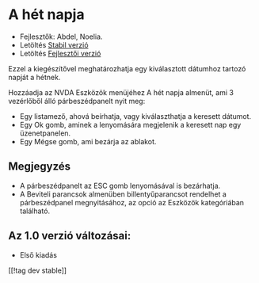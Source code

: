 # A hét napja #

*	 Fejlesztők: Abdel, Noelia.
*	 Letöltés [Stabil verzió][1]
*	 Letöltés [Fejlesztői verzió][2]

Ezzel a kiegészítővel meghatározhatja egy kiválasztott dátumhoz tartozó
napját a hétnek.

Hozzáadja az NVDA Eszközök menüjéhez A hét napja almenüt, ami 3 vezérlőből
álló párbeszédpanelt nyit meg:

*	 Egy listamező, ahová beírhatja, vagy kiválaszthatja a keresett dátumot.
*	 Egy Ok gomb, aminek a lenyomására megjelenik a keresett nap egy
   üzenetpanelen.
*	 Egy Mégse gomb, ami bezárja az ablakot.

## Megjegyzés ##
*	 A párbeszédpanelt az ESC gomb lenyomásával is bezárhatja.
*	 A Beviteli parancsok almenüben billentyűparancsot rendelhet a
   párbeszédpanel megnyitásához, az opció az Eszközök kategóriában
   található.

## Az 1.0 verzió változásai: ##
*	 Első kiadás

[[!tag dev stable]]

[1]: http://addons.nvda-project.org/files/get.php?file=dw

[2]: http://addons.nvda-project.org/files/get.php?file=dw-dev
